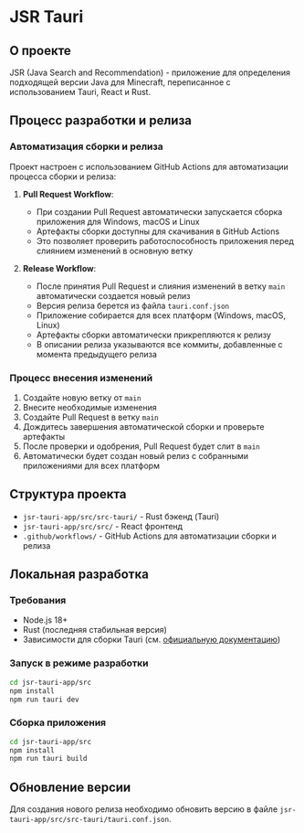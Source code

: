 # JSR Tauri

## О проекте

JSR (Java Search and Recommendation) - приложение для определения подходящей версии Java для Minecraft, переписанное с использованием Tauri, React и Rust.

## Процесс разработки и релиза

### Автоматизация сборки и релиза

Проект настроен с использованием GitHub Actions для автоматизации процесса сборки и релиза:

1. **Pull Request Workflow**:
   - При создании Pull Request автоматически запускается сборка приложения для Windows, macOS и Linux
   - Артефакты сборки доступны для скачивания в GitHub Actions
   - Это позволяет проверить работоспособность приложения перед слиянием изменений в основную ветку

2. **Release Workflow**:
   - После принятия Pull Request и слияния изменений в ветку `main` автоматически создается новый релиз
   - Версия релиза берется из файла `tauri.conf.json`
   - Приложение собирается для всех платформ (Windows, macOS, Linux)
   - Артефакты сборки автоматически прикрепляются к релизу
   - В описании релиза указываются все коммиты, добавленные с момента предыдущего релиза

### Процесс внесения изменений

1. Создайте новую ветку от `main`
2. Внесите необходимые изменения
3. Создайте Pull Request в ветку `main`
4. Дождитесь завершения автоматической сборки и проверьте артефакты
5. После проверки и одобрения, Pull Request будет слит в `main`
6. Автоматически будет создан новый релиз с собранными приложениями для всех платформ

## Структура проекта

- `jsr-tauri-app/src/src-tauri/` - Rust бэкенд (Tauri)
- `jsr-tauri-app/src/src/` - React фронтенд
- `.github/workflows/` - GitHub Actions для автоматизации сборки и релиза

## Локальная разработка

### Требования

- Node.js 18+
- Rust (последняя стабильная версия)
- Зависимости для сборки Tauri (см. [официальную документацию](https://tauri.app/v1/guides/getting-started/prerequisites))

### Запуск в режиме разработки

```bash
cd jsr-tauri-app/src
npm install
npm run tauri dev
```

### Сборка приложения

```bash
cd jsr-tauri-app/src
npm install
npm run tauri build
```

## Обновление версии

Для создания нового релиза необходимо обновить версию в файле `jsr-tauri-app/src/src-tauri/tauri.conf.json`.